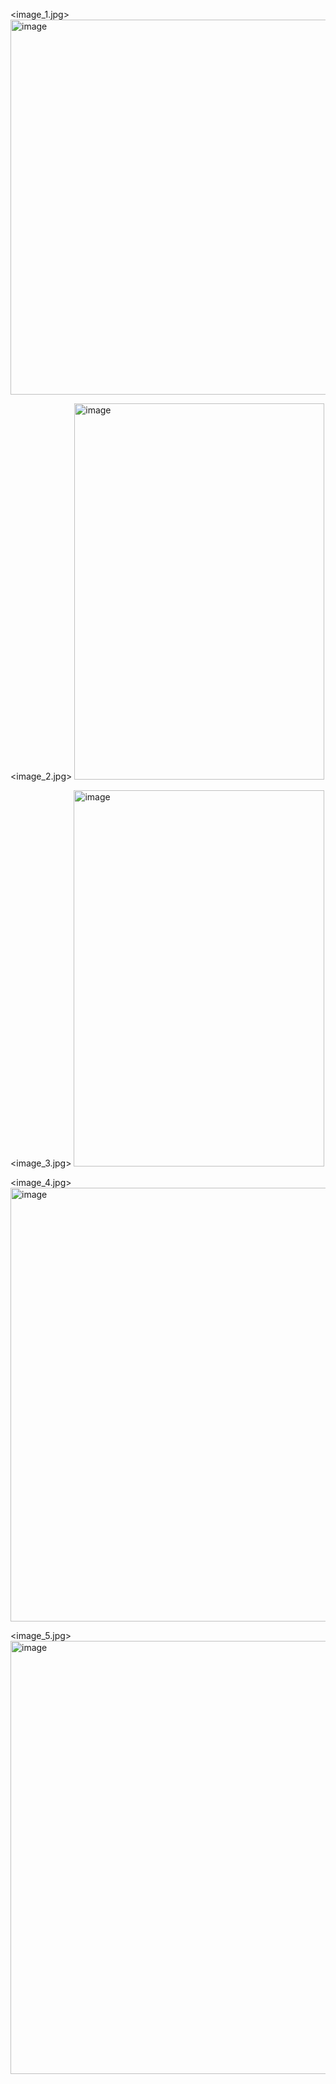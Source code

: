 <image_1.jpg>
<img width="598" height="600" alt="image" src="https://github.com/user-attachments/assets/07647f41-a5d1-4f20-a450-11091b692e12" />

<image_2.jpg>
<img width="400" height="602" alt="image" src="https://github.com/user-attachments/assets/c85038e2-7e25-4cf2-b3d1-dc211edb3f0d" />

<image_3.jpg>
<img width="401" height="602" alt="image" src="https://github.com/user-attachments/assets/7b07e9b0-d06f-4bd6-93d7-592cff78b3e9" />

<image_4.jpg>
<img width="563" height="694" alt="image" src="https://github.com/user-attachments/assets/4e70789e-ca06-4d13-a603-b346edf44b0a" />

<image_5.jpg>
<img width="541" height="693" alt="image" src="https://github.com/user-attachments/assets/aa81522c-3528-4bd3-b11b-4626e9fdd1f4" />

